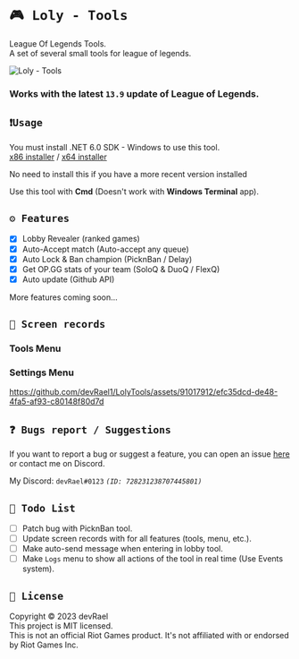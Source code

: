 ﻿# `🎮 Loly - Tools`

League Of Legends Tools.<br>
A set of several small tools for league of legends.

![Loly - Tools](https://i.imgur.com/50UXcVL.png)

### Works with the latest `13.9` update of League of Legends.

## `❗Usage`

You must install .NET 6.0 SDK - Windows to use this tool.<br>
[x86 installer](https://dotnet.microsoft.com/en-us/download/dotnet/thank-you/sdk-6.0.408-windows-x86-installer) /
[x64 installer](https://dotnet.microsoft.com/en-us/download/dotnet/thank-you/sdk-6.0.408-windows-x64-installer)

No need to install this if you have a more recent version installed<br>

Use this tool with **Cmd** (Doesn't work with **Windows Terminal** app).<br>

## `⚙️ Features`

- [x] Lobby Revealer (ranked games)
- [x] Auto-Accept match (Auto-accept any queue)
- [x] Auto Lock & Ban champion (PicknBan / Delay)
- [x] Get OP.GG stats of your team (SoloQ & DuoQ / FlexQ)
- [x] Auto update (Github API)

More features coming soon...

## `🎥 Screen records`

### Tools Menu

### Settings Menu
https://github.com/devRael1/LolyTools/assets/91017912/efc35dcd-de48-4fa5-af93-c80148f80d7d

## `❓ Bugs report / Suggestions`

If you want to report a bug or suggest a feature, you can open an
issue [here](https://github.com/devRael1/LolyTools/issues) or contact me on Discord.

My Discord: `devRael#0123` *`(ID: 728231238707445801)`*

## `🧾 Todo List`

- [ ] Patch bug with PicknBan tool.
- [ ] Update screen records with for all features (tools, menu, etc.).
- [ ] Make auto-send message when entering in lobby tool.
- [ ] Make `Logs` menu to show all actions of the tool in real time (Use Events system).

## `📝 License`

Copyright © 2023 devRael<br>
This project is MIT licensed.<br>
This is not an official Riot Games product. It's not affiliated with or endorsed by Riot Games Inc.